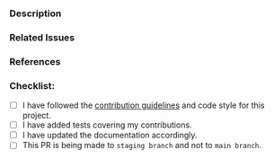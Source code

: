 ### Description
<!--- Describe your changes in detail -->
<!--- Why is this change required? What problem does it solve? -->


### Related Issues
<!--- If it fixes an open issue, please link to the issue here. -->


### References
<!--- References would be helpful to understand the changes. -->
<!--- References can be books, links, etc. -->


### Checklist:
<!--- Go over all the following points, and put an `x` in all the boxes that apply. -->
<!--- If you're unsure about any of these, don't hesitate to ask. We're here to help! -->
- [ ] I have followed the [contribution guidelines](../CONTRIBUTING.md) and code style for this project.
- [ ] I have added tests covering my contributions.
- [ ] I have updated the documentation accordingly.
- [ ] This PR is being made to `staging branch` and not to `main branch`.
